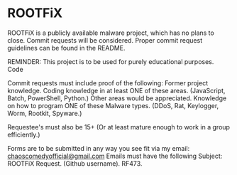 # ROOTFiX
ROOTFiX is a publicly available malware project, which has no plans to close. Commit requests will be considered. Proper commit request guidelines can be found in the README.

REMINDER:
This project is to be used for purely educational purposes. Code 

Commit requests must include proof of the following:
Former project knowledge.
Coding knowledge in at least ONE of these areas. (JavaScript, Batch, PowerShell, Python.) Other areas would be appreciated.
Knowledge on how to program ONE of these Malware types. (DDoS, Rat, Keylogger, Worm, Rootkit, Spyware.)

Requestee's must also be
15+ (Or at least mature enough to work in a group efficiently.)

Forms are to be submitted in any way you see fit via my email: chaoscomedyofficial@gmail.com
Emails must have the following Subject:
ROOTFiX Request. (Github username). RF473.
